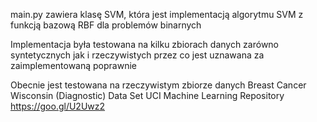main.py zawiera klasę SVM, która jest implementacją algorytmu SVM z funkcją bazową RBF dla problemów binarnych

Implementacja była testowana na kilku zbiorach danych zarówno syntetycznych jak i rzeczywistych przez co jest uznawana za zaimplementowaną poprawnie

Obecnie jest testowana na rzeczywistym zbiorze danych Breast Cancer Wisconsin (Diagnostic) Data Set UCI Machine Learning Repository https://goo.gl/U2Uwz2

